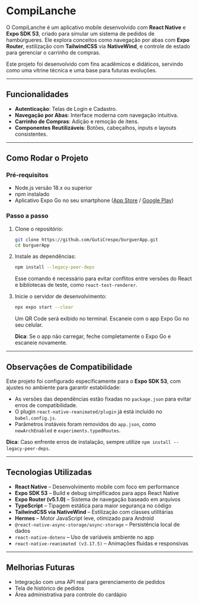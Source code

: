 # CompiLanche

O CompiLanche é um aplicativo mobile desenvolvido com **React Native** e **Expo SDK 53**, criado para simular um sistema de pedidos de hambúrgueres. Ele explora conceitos como navegação por abas com **Expo Router**, estilização com **TailwindCSS** via **NativeWind**, e controle de estado para gerenciar o carrinho de compras.

Este projeto foi desenvolvido com fins acadêmicos e didáticos, servindo como uma vitrine técnica e uma base para futuras evoluções.

---

## Funcionalidades

* **Autenticação**: Telas de Login e Cadastro.
* **Navegação por Abas**: Interface moderna com navegação intuitiva.
* **Carrinho de Compras**: Adição e remoção de itens.
* **Componentes Reutilizáveis**: Botões, cabeçalhos, inputs e layouts consistentes.

---

## Como Rodar o Projeto

### Pré-requisitos

* Node.js versão 18.x ou superior
* npm instalado
* Aplicativo Expo Go no seu smartphone ([App Store](https://apps.apple.com/us/app/expo-go/id1394474758) / [Google Play](https://play.google.com/store/apps/details?id=host.exp.exponent))

### Passo a passo

1.  Clone o repositório:
    ```bash
    git clone https://github.com/GutiCrespo/burguerApp.git
    cd burguerApp
    ```

2.  Instale as dependências:
    ```bash
    npm install --legacy-peer-deps
    ```
    Esse comando é necessário para evitar conflitos entre versões do React e bibliotecas de teste, como `react-test-renderer`.

3.  Inicie o servidor de desenvolvimento:
    ```bash
    npx expo start --clear
    ```
    Um QR Code será exibido no terminal. Escaneie com o app Expo Go no seu celular.

    **Dica**: Se o app não carregar, feche completamente o Expo Go e escaneie novamente.

---

## Observações de Compatibilidade

Este projeto foi configurado especificamente para o **Expo SDK 53**, com ajustes no ambiente para garantir estabilidade:

* As versões das dependências estão fixadas no `package.json` para evitar erros de compatibilidade.
* O plugin `react-native-reanimated/plugin` já está incluído no `babel.config.js`.
* Parâmetros instáveis foram removidos do `app.json`, como `newArchEnabled` e `experiments.typedRoutes`.

**Dica**: Caso enfrente erros de instalação, sempre utilize `npm install --legacy-peer-deps`.

---

## Tecnologias Utilizadas

* **React Native** – Desenvolvimento mobile com foco em performance
* **Expo SDK 53** – Build e debug simplificados para apps React Native
* **Expo Router (v5.1.0)** – Sistema de navegação baseado em arquivos
* **TypeScript** – Tipagem estática para maior segurança no código
* **TailwindCSS via NativeWind** – Estilização com classes utilitárias
* **Hermes** – Motor JavaScript leve, otimizado para Android
* `@react-native-async-storage/async-storage` – Persistência local de dados
* `react-native-dotenv` – Uso de variáveis ambiente no app
* `react-native-reanimated (v3.17.5)` – Animações fluidas e responsivas

---

## Melhorias Futuras

* Integração com uma API real para gerenciamento de pedidos
* Tela de histórico de pedidos
* Área administrativa para controle do cardápio